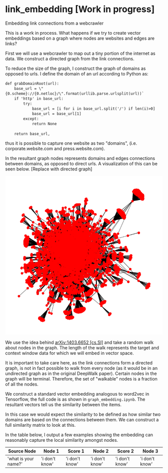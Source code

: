 # link_embedding [Work in progress]
Embedding link connections from a webcrawler

This is a work in process. What happens if we try to create vector embeddings based on a graph where nodes are websites and edges are links?

First we will use a webcrawler to map out a tiny portion of the internet as data. We construct a directed graph from the link connections. 

To reduce the size of the graph, I construct the graph of domains as opposed to urls. I define the domain of an url according to Python as: 

```
def grabDomainRoot(url):
    base_url = \"{0.scheme}://{0.netloc}/\".format(urllib.parse.urlsplit(url))`    
    if 'http' in base_url:
        try:
            base_url = [i for i in base_url.split('/') if len(i)>0]
            base_url = base_url[1]
        except:
            return None
    
    return base_url,
```
thus it is possible to capture one website as two "domains", (i.e. corporate.website.com and press.website.com).

In the resultant graph nodes represents domains and edges connections between domains, as opposed to direct urls. A visualization of this can be seen below. [Replace with directed graph]

<p align="center">
<img src="./domain_graph_undirected.png">
</p>

We use the idea behind [arXiv:1403.6652 [cs.SI]](https://arxiv.org/abs/1403.6652) and take a random walk about nodes in the graph. The length of the walk represents the target and context window data for which we will embed in vector space.

It is important to take care here, as the link connections form a directed graph, is not in fact possible to walk from every node (as it would be in an undirected graph as in the original DeepWalk paper). Certain nodes in the graph will be terminal. Therefore, the set of "walkable" nodes is a fraction of all the nodes.

We construct a standard vector embedding analogous to word2vec in Tensorflow, the full code is as shown in `graph_embedding.ipynb`. The resultant vectors tell us the similarity between the items. 

In this case we would expect the similarity to be defined as how similar two domains are based on the connections between them. We can construct a full similarity matrix to look at this. 

In the table below, I output a few examples showing the embedding can reasonably capture the local similarity amongst nodes.

Source Node| Node 1| Score 1|Node 2 | Score 2|Node 3|  
---|--- |---|--- |---|--- |
'what is your name?'|'i don't know'|'i don't know'|'i don't know'|'i don't know'|'i don't know'

